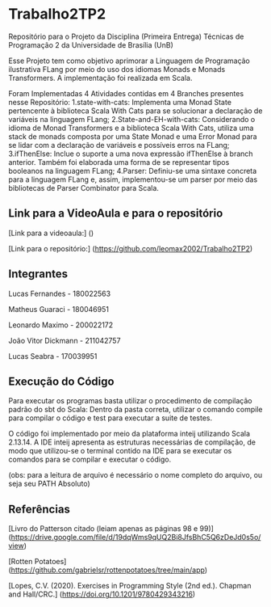 # Trabalho2TP2
Repositório para o Projeto da Disciplina (Primeira Entrega) Técnicas de Programação 2 da Universidade de Brasília (UnB)

Esse Projeto tem como objetivo aprimorar a Linguagem de Programação ilustrativa FLang por meio do uso dos idiomas Monads e Monads Transformers. A implementação foi realizada em Scala.

Foram Implementadas 4 Atividades contidas em 4 Branches presentes nesse Repositório:
1.state-with-cats: Implementa uma Monad State pertencente à biblioteca Scala With Cats para se solucionar a declaração de variáveis na linguagem FLang;
2.State-and-EH-with-cats: Considerando o idioma de Monad Transformers e a biblioteca Scala With Cats, utiliza uma stack de monads composta por uma State Monad e uma Error Monad para se lidar com a declaração de variáveis e possíveis erros na FLang; 
3.ifThenElse: Inclue o suporte a uma nova expressão ifThenElse à branch anterior. Também foi elaborada uma forma de se representar tipos booleanos na linguagem FLang;
4.Parser: Definiu-se uma sintaxe concreta para a linguagem FLang e, assim, implementou-se um parser por meio das bibliotecas de Parser Combinator para Scala.

## Link para a VideoAula e para o repositório
[Link para a videoaula:] ()

[Link para o repositório:] (https://github.com/leomax2002/Trabalho2TP2)
## Integrantes
Lucas Fernandes - 180022563 

Matheus Guaraci - 180046951 

Leonardo Maximo - 200022172 

João Vitor Dickmann - 211042757 

Lucas Seabra - 170039951 
## Execução do Código
Para executar os programas basta utilizar o procedimento de compilação padrão do sbt do Scala: Dentro da pasta correta, utilizar o comando compile para compilar o código e test para executar a suite de testes.

O código foi implementado por meio da plataforma inteij utilizando Scala 2.13.14. A IDE inteij apresenta as estruturas necessárias de compilação, de modo que utilizou-se o terminal contido na IDE para se executar os comandos para se compilar e executar o código.

(obs: para a leitura de arquivo é necessário o nome completo do arquivo, ou seja seu PATH Absoluto)

## Referências
[Livro do Patterson citado (leiam apenas as páginas 98 e 99)] (https://drive.google.com/file/d/19dqWms9qUQ2Bi8JfsBhC5Q6zDeJd0s5o/view)

[Rotten Potatoes] (https://github.com/gabrielsr/rottenpotatoes/tree/main/app)

[Lopes, C.V. (2020). Exercises in Programming Style (2nd ed.). Chapman and Hall/CRC.] (https://doi.org/10.1201/9780429343216)
